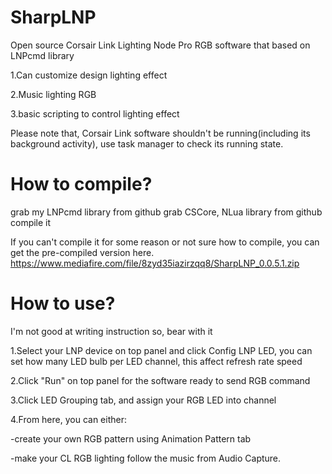 # SharpLNP
Open source Corsair Link Lighting Node Pro RGB software that based on LNPcmd library

1.Can customize design lighting effect

2.Music lighting RGB

3.basic scripting to control lighting effect

Please note that, Corsair Link software shouldn't be running(including its background activity), use task manager to check its running state.

# How to compile?
grab my LNPcmd library from github
grab CSCore, NLua library from github
compile it

If you can't compile it for some reason or not sure how to compile, you can get the pre-compiled version here.
https://www.mediafire.com/file/8zyd35iazirzqq8/SharpLNP_0.0.5.1.zip


# How to use?
I'm not good at writing instruction so, bear with it

1.Select your LNP device on top panel and click Config LNP LED, you can set how many LED bulb per LED channel, this affect refresh rate speed

2.Click "Run" on top panel for the software ready to send RGB command

3.Click LED Grouping tab, and assign your RGB LED into channel

4.From here, you can either:

 -create your own RGB pattern using Animation Pattern tab
 
 -make your CL RGB lighting follow the music from Audio Capture.

